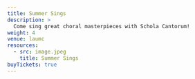 ```yaml
---
title: Summer Sings
description: >
  Come sing great choral masterpieces with Schola Cantorum!
weight: 4
venue: laumc
resources:
  - src: image.jpeg
    title: Summer Sings
buyTickets: true
---
```


